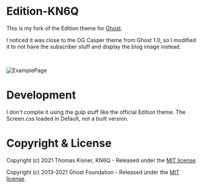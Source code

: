 # Edition-KN6Q

This is my fork of the Edition theme for [Ghost](http://github.com/tryghost/ghost/). 

I noticed it was close to the OG Casper theme from Ghost 1.0, so I modified it to not have the subscriber stuff and display the blog image instead.

&nbsp;

![ExamplePage](https://github.com/twkisner/KN6Q-Theme/blob/master/troop243azle-webpage.JPG)


# Development

I don't complie it using the gulp stuff like the official Edition theme.  The Screen.css loaded in Default, not a built version.


# Copyright & License

Copyright (c) 2021 Thomas Kisner, KN6Q - Released under the [MIT license](LICENSE).

Copyright (c) 2013-2021 Ghost Foundation - Released under the [MIT license](LICENSE).
